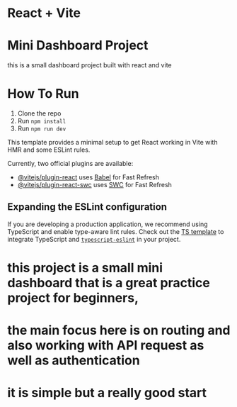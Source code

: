 # React + Vite
# Mini Dashboard Project 
this is a small dashboard project built with react and vite

# How To Run 
1. Clone the repo
2. Run `npm install`
3. Run `npm run dev`

This template provides a minimal setup to get React working in Vite with HMR and some ESLint rules.
 
Currently, two official plugins are available:

- [@vitejs/plugin-react](https://github.com/vitejs/vite-plugin-react/blob/main/packages/plugin-react/README.md) uses [Babel](https://babeljs.io/) for Fast Refresh
- [@vitejs/plugin-react-swc](https://github.com/vitejs/vite-plugin-react-swc) uses [SWC](https://swc.rs/) for Fast Refresh

## Expanding the ESLint configuration

If you are developing a production application, we recommend using TypeScript and enable type-aware lint rules. Check out the [TS template](https://github.com/vitejs/vite/tree/main/packages/create-vite/template-react-ts) to integrate TypeScript and [`typescript-eslint`](https://typescript-eslint.io) in your project.

# this project is a small mini dashboard that is a great practice project for beginners, 
# the main focus here is on routing and also working with API request as well as authentication 
# it is simple but a really good start
